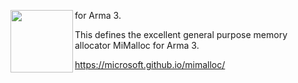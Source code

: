 <img align="left" width="100" height="100" src="doc/mimalloc-logo.png"/> for Arma 3.

This defines the excellent general purpose memory allocator MiMalloc for Arma 3.

https://microsoft.github.io/mimalloc/
